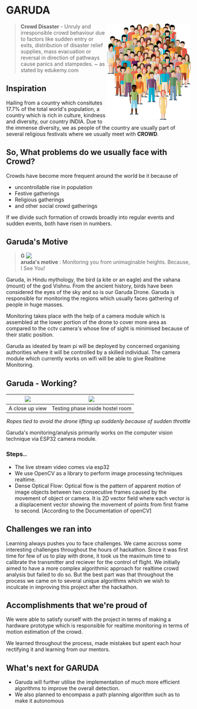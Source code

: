 # GARUDA

<img align=right src="https://github.com/Curovearth/Garuda-LaHacks/blob/main/imgs/crowd.png" width="230"/>

> **Crowd Disaster** - Unruly and irresponsible crowd behaviour due to factors like sudden entry or exits, distribution of disaster relief supplies, mass evacuation or reversal in direction of pathways cause panics and stampedes. 
~ as stated by edukemy.com

## Inspiration
Hailing from a country which consitutes 17.7% of the total world's population, a country which is rich in culture, kindness and diversity, our country INDIA. Due to the immense diversity, we as people of the country are usually part of several religious festivals where we usually meet with **CROWD**. 

## So, What problems do we usually face with Crowd?
Crowds have become more frequent around the world be it because of 
* uncontrollable rise in population
* Festive gatherings
* Religious gatherings
* and other social crowd gatherings

If we divide such formation of crowds broadly into regular events and sudden events, both have risen in numbers.  

## Garuda's Motive 

<img align=right src="https://github.com/Curovearth/Garuda-LaHacks/blob/main/gif's/close-video.gif" width="450"/>

> **Garuda's motive** : 
> Monitoring you from unimaginable heights. Because, I See You!

Garuda, in Hindu mythology, the bird (a kite or an eagle) and the vahana (mount) of the god Vishnu.
From the ancient history, birds have been considered the eyes of the sky and so is our Garuda Drone. Garuda is responsible for monitoring the regions which usually faces gathering of people in huge masses. 

Monitoring takes place with the help of a camera module which is assembled at the lower portion of the drone to cover more area as compared to the cctv camera's whose line of sight is minimised because of their static position. 

Garuda as ideated by team pi will be deployed by concerned organising authorities where it will be controlled by a skilled individual. The camera module which currently works on wifi will be able to give Realtime Monitoring.  

## Garuda - Working?

| <img width=450 src="https://github.com/Curovearth/Garuda-LaHacks/blob/main/gif's/esp32%20closeup.gif"/> | <img width=450 src="https://github.com/Curovearth/Garuda-LaHacks/blob/main/gif's/rough-fly.gif"> |
| --- | --- |
| A close up view | Testing phase inside hostel room |

<p align=center><i>Ropes tied to avoid the drone lifting up suddenly because of sudden throttle</i></p>

<p>Garuda's monitoring/analysis primarily works on the computer vision technique via ESP32 camera module.</p>
<h3>Steps..</h3>
<ul>
<li>The live stream video comes via esp32</li>
<li>We use OpenCV as a library to perform image processing techniques realtime.</li>
    <li>Dense Optical Flow: Optical flow is the pattern of apparent motion of image objects between two consecutive frames caused by the movement of object or camera. It is 2D vector field where each vector is a displacement vector showing the movement of points from first frame to second. [According to the Documentation of openCV]</li>
</ul>

   
## Challenges we ran into
Learning always pushes you to face challenges. We came accross some interesting challenges throughout the hours of hackathon. Since it was first time for few of us to play with drone, it took us the maximum time to calibrate the transmitter and reciever for the control of flight.
We initially aimed to have a more complex algorithmic approach for realtime crowd analysis but failed to do so. 
But the best part was that throughout the process we came on to several unique algorithms which we wish to inculcate in improving this project after the hackathon.

## Accomplishments that we're proud of
We were able to satisfy ourself with the project in terms of making a hardware prototype which is responsible for realtime monitoring in terms of motion estimation of the crowd.

We learned throughout the process, made mistakes but spent each hour rectifying it and learning from our mentors.

## What's next for GARUDA
* Garuda will further utilise the implementation of much more efficient algorithms to improve the overall detection.
* We also planned to encompass a path planning algorithm such as to make it autonomous 
